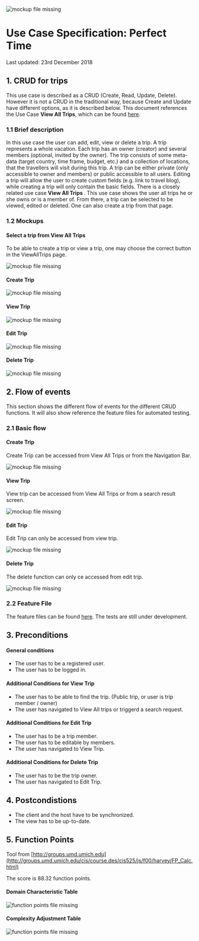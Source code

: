 ![mockup file missing][mu0]

[mu0]: ../../../src/images/logo_perfecttime.svg "PT Logo"
# Use Case Specification: Perfect Time
Last updated:
23rd December 2018

## 1. CRUD for trips
This use case is described as a CRUD (Create, Read, Update, Delete). However it is not a CRUD in the traditional way, because Create and Update have different options, as it is described below. This document references the Use Case <b>View All Trips</b>, which can be found <a href= "./ViewAllTrips.md">here</a>.

### 1.1 Brief description
In this use case the user can add, edit, view or delete a trip. A trip represents a whole vacation. Each trip has an owner (creator) and several members (optional, invited by the owner). The trip consists of some meta-data (target country, time frame, budget, etc.) and a collection of locations, that the travellers will visit during this trip. A trip can be either private (only accessible to owner and members) or public accessible to all users. Editing a trip will allow the user to create custom fields (e.g. link to travel blog), while creating a trip will only contain the basic fields.
There is a closely related use case <b> View All Trips </b>. This use case shows the user all trips he or she owns or is a member of. From there, a trip can be selected to be viewed, edited or deleted. One can also create a trip from that page.

### 1.2 Mockups

#### Select a trip from View All Trips
To be able to create a trip or view a trip, one may choose the correct button in the ViewAllTrips page.

![mockup file missing][mu10]

[mu10]: ./ViewAllTripsSelectionMockUp.png "Selecting / Creating a Trip"

#### Create Trip
![mockup file missing][mu11]

[mu11]: ./createTripMockUp.png "Create Trip"
#### View Trip
![mockup file missing][mu12]

[mu12]: ./viewTripMockUp.png "View Trip"
#### Edit Trip
![mockup file missing][mu13]

[mu13]: ./editTripMockUp.png "Edit Trip"
#### Delete Trip
![mockup file missing][mu14]

[mu14]: ./deleteTripMockUp.png "Delete Trip"
## 2. Flow of events

This section shows the different flow of events for the different CRUD functions.
It will also show reference the feature files for automated testing.

### 2.1 Basic flow

#### Create Trip
Create Trip can be accessed from View All Trips or from the Navigation Bar.

![mockup file missing][mu1]

[mu1]: ./CreateTrip.png "Create Trip"

#### View Trip
View trip can be accessed from View All Trips or from a search result screen.

![mockup file missing][mu2]

[mu2]: ./ViewTrip.png "View Trip"

#### Edit Trip
Edit Trip can only be accessed from view trip.

![mockup file missing][mu3]

[mu3]: ./EditTrip.png "Edit Trip"

#### Delete Trip
The delete function can only ce accessed from edit trip.

![mockup file missing][mu4]

[mu4]: ./DeleteTrip.png "Create Trip"

### 2.2 Feature File

The feature files can be found <a href="../../../features" >here</a>.
The tests are still under development.

## 3. Preconditions

#### General conditions
- The user has to be a registered user.
- The user has to be logged in.

#### Additional Conditions for View Trip
- The user has to be able to find the trip. (Public trip, or user is trip member / owner)
- The user has navigated to View All trips or triggerd a search request.

#### Additional Conditions for Edit Trip
- The user has to be a trip member.
- The user has to be editable by members.
- The user has navigated to View Trip.

#### Additional Conditions for Delete Trip
- The user has to be the trip owner.
- The user has navigated to Edit Trip.

## 4. Postcondistions
- The client and the host have to be synchronized.
- The view has to be up-to-date.

## 5. Function Points
Tool from [http://groups.umd.umich.edu](http://groups.umd.umich.edu/cis/course.des/cis525/js/f00/harvey/FP_Calc.html)

The score is 88.32 function points.

#### Domain Characteristic Table

![function points file missing][fp1]

[fp1]: ./CRUDTrips_fpDomain.PNG "Domain Characterictics"

#### Complexity Adjustment Table

![function points file missing][fp2]

[fp2]: ./CRUDTrips_fpComplexity.PNG "Complexity Adjustments"